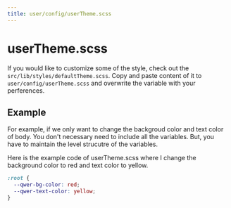 ```yaml
---
title: user/config/userTheme.scss
---
```


# userTheme.scss

If you would like to customize some of the style, check out the `src/lib/styles/defaultTheme.scss`. Copy and paste content of it to `user/config/userTheme.scss` and overwrite the variable with your perferences.

## Example

For example, if we only want to change the backgroud color and text color of body. You don't necessary need to include all the variables. But, you have to maintain the level strucutre of the variables.

Here is the example code of userTheme.scss where I change the background color to red and text color to yellow.

```scss
:root {
  --qwer-bg-color: red;
  --qwer-text-color: yellow;
}
```
